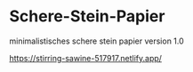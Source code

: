 # Schere-Stein-Papier
minimalistisches schere stein papier version 1.0

https://stirring-sawine-517917.netlify.app/
